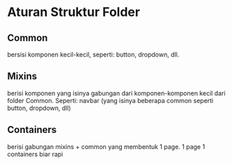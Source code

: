 # Aturan Struktur Folder

## Common
bersisi komponen kecil-kecil, seperti: button, dropdown, dll.

## Mixins
berisi komponen yang isinya gabungan dari komponen-komponen kecil dari folder Common. Seperti: navbar (yang isinya beberapa common seperti button, dropdown, dll)

## Containers
berisi gabungan mixins + common yang membentuk 1 page.
1 page 1 containers biar rapi
